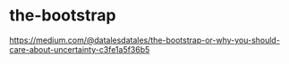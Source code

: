 # the-bootstrap
https://medium.com/@datalesdatales/the-bootstrap-or-why-you-should-care-about-uncertainty-c3fe1a5f36b5

